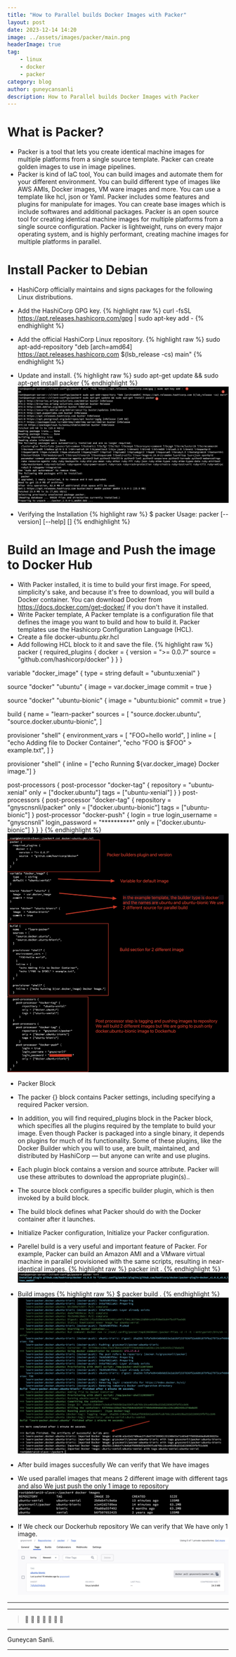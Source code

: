 ```yaml
---
title: "How to Parallel builds Docker Images with Packer"
layout: post
date: 2023-12-14 14:20
image: ../assets/images/packer/main.png
headerImage: true
tag:
    - linux
    - docker
    - packer
category: blog
author: guneycansanli
description: How to Parallel builds Docker Images with Packer
---
```


# What is Packer?

- Packer is a tool that lets you create identical machine images for multiple platforms from a single source template. Packer can create golden images to use in image pipelines.
- Packer is kind of IaC tool, You can build images and automate them for your different environment. You can build different type of images like AWS AMIs, Docker images, VM ware images and more. You can use a template like hcl, json or Yaml. Packer includes some features and plugins for manipulate for images. You can create base images which is include softwares and additional packages. Packer is an open source tool for creating identical machine images for multiple platforms from a single source configuration. Packer is lightweight, runs on every major operating system, and is highly performant, creating machine images for multiple platforms in parallel.

# Install Packer to Debian

- HashiCorp officially maintains and signs packages for the following Linux distributions.
- Add the HashiCorp GPG key.
{% highlight raw %}
curl -fsSL https://apt.releases.hashicorp.com/gpg | sudo apt-key add -
{% endhighlight %}

- Add the official HashiCorp Linux repository.
{% highlight raw %}
sudo apt-add-repository "deb [arch=amd64] https://apt.releases.hashicorp.com $(lsb_release -cs) main"
{% endhighlight %}

- Update and install.
{% highlight raw %}
sudo apt-get update && sudo apt-get install packer
{% endhighlight %}
![packer][1]

- Verifying the Installation
{% highlight raw %}
 $ packer
 Usage: packer [--version] [--help] <command> [<args>]
{% endhighlight %}

# Build an Image and Push the image to Docker Hub

- With Packer installed, it is time to build your first image. For speed, simplicity's sake, and because it's free to download, you will build a Docker container. You can download Docker from https://docs.docker.com/get-docker/ if you don't have it installed.
- Write Packer template, A Packer template is a configuration file that defines the image you want to build and how to build it. Packer templates use the Hashicorp Configuration Language (HCL).
- Create a file docker-ubuntu.pkr.hcl
- Add following HCL block to it and save the file.
{% highlight raw %}
packer {
  required_plugins {
    docker = {
      version = ">= 0.0.7"
      source  = "github.com/hashicorp/docker"
    }
  }
}

variable "docker_image" {
  type    = string
  default = "ubuntu:xenial"
}

source "docker" "ubuntu" {
  image  = var.docker_image
  commit = true
}

source "docker" "ubuntu-bionic" {
  image  = "ubuntu:bionic"
  commit = true
}

build {
  name    = "learn-packer"
  sources = [
    "source.docker.ubuntu",
    "source.docker.ubuntu-bionic",
  ]

  provisioner "shell" {
    environment_vars = [
      "FOO=hello world",
    ]
    inline = [
      "echo Adding file to Docker Container",
      "echo \"FOO is $FOO\" > example.txt",
    ]
  }

  provisioner "shell" {
    inline = ["echo Running ${var.docker_image} Docker image."]
  }

  post-processors {
    post-processor "docker-tag" {
        repository =  "ubuntu-xenial"
        only = ["docker.ubuntu"]
        tags = ["ubuntu-xenial"]
      }
  }
  post-processors {
    post-processor "docker-tag" {
        repository =  "gnyscnsnli/packer"
        only = ["docker.ubuntu-bionic"]
        tags = ["ubuntu-bionic"]
      }
    post-processor "docker-push" {
        login = true
        login_username = "gnyscnsnli"
        login_password = "**********"
        only = ["docker.ubuntu-bionic"]
    }
  }
}
{% endhighlight %}
![packer][2]

- Packer Block
- The packer {} block contains Packer settings, including specifying a required Packer version.
- In addition, you will find required_plugins block in the Packer block, which specifies all the plugins required by the template to build your image. Even though Packer is packaged into a single binary, it depends on plugins for much of its functionality. Some of these plugins, like the Docker Builder which you will to use, are built, maintained, and distributed by HashiCorp — but anyone can write and use plugins.
- Each plugin block contains a version and source attribute. Packer will use these attributes to download the appropriate plugin(s)..
- The source block configures a specific builder plugin, which is then invoked by a build block.
- The build block defines what Packer should do with the Docker container after it launches.
- Initialize Packer configuration, Initialize your Packer configuration.
- Parellel build is a very useful and important feature of Packer. For example, Packer can build an Amazon AMI and a VMware virtual machine in parallel provisioned with the same scripts, resulting in near-identical images.
{% highlight raw %}
packer init .
{% endhighlight %}
![packer][3]



- Build images 
{% highlight raw %}
 $  packer build .
{% endhighlight %}
![packer][4]


- After build images succesfully We can verify that We have images
- We used parallel images that means 2 different image with different tags and also We just push the only 1 image to repository
![packer][5]

- If We check our Dockerhub repository We can verify that We have only 1 image.
![packer][6]

---
---

> :metal: :metal: :metal: :metal: :metal: :metal: :metal:

---

Guneycan Sanli.

---

[1]: ../assets/images/packer/packer1.jpg
[2]: ../assets/images/packer/packer2.jpg
[3]: ../assets/images/packer/packer3.jpg
[4]: ../assets/images/packer/packer5.jpg
[5]: ../assets/images/packer/packer6.jpg
[6]: ../assets/images/packer/packer7.jpg
